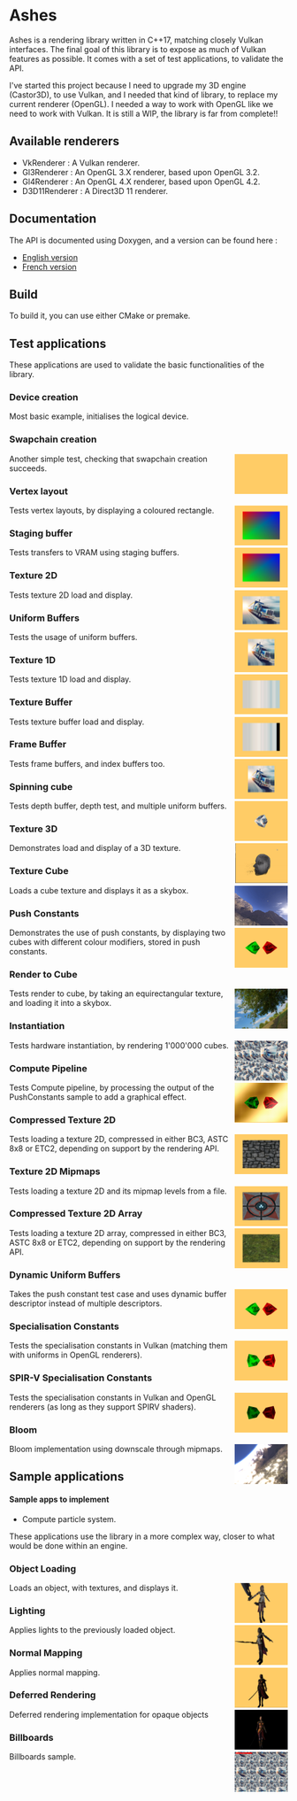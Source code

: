Ashes
=====

Ashes is a rendering library written in C++17, matching closely Vulkan interfaces.
The final goal of this library is to expose as much of Vulkan features as possible.
It comes with a set of test applications, to validate the API.


I've started this project because I need to upgrade my 3D engine (Castor3D), to use Vulkan, and I needed that kind of library, to replace my current renderer (OpenGL).
I needed a way to work with OpenGL like we need to work with Vulkan.
It is still a WIP, the library is far from complete!!

## Available renderers

- VkRenderer : A Vulkan renderer.
- Gl3Renderer : An OpenGL 3.X renderer, based upon OpenGL 3.2.
- Gl4Renderer : An OpenGL 4.X renderer, based upon OpenGL 4.2.
- D3D11Renderer : A Direct3D 11 renderer.

## Documentation

The API is documented using Doxygen, and a version can be found here :
- [English version](http://DragonJoker.github.com/RendererLib/doc/Ashes/English)
- [French version](http://DragonJoker.github.com/RendererLib/doc/Ashes/French)

## Build

To build it, you can use either CMake or premake.

## Test applications

These applications are used to validate the basic functionalities of the library.

### Device creation

Most basic example, initialises the logical device.

### Swapchain creation
<img src="./img/screenshots/02.png" height="72px" align="right">

Another simple test, checking that swapchain creation succeeds.

### Vertex layout
<img src="./img/screenshots/03.png" height="72px" align="right">

Tests vertex layouts, by displaying a coloured rectangle.

### Staging buffer
<img src="./img/screenshots/04.png" height="72px" align="right">

Tests transfers to VRAM using staging buffers.

### Texture 2D
<img src="./img/screenshots/05.png" height="72px" align="right">

Tests texture 2D load and display.

### Uniform Buffers
<img src="./img/screenshots/06.png" height="72px" align="right">

Tests the usage of uniform buffers.

### Texture 1D
<img src="./img/screenshots/07.png" height="72px" align="right">

Tests texture 1D load and display.

### Texture Buffer
<img src="./img/screenshots/08.png" height="72px" align="right">

Tests texture buffer load and display.

### Frame Buffer
<img src="./img/screenshots/09.png" height="72px" align="right">

Tests frame buffers, and index buffers too.

### Spinning cube
<img src="./img/screenshots/10.png" height="72px" align="right">

Tests depth buffer, depth test, and multiple uniform buffers.

### Texture 3D
<img src="./img/screenshots/11.png" height="72px" align="right">

Demonstrates load and display of a 3D texture.

### Texture Cube
<img src="./img/screenshots/12.png" height="72px" align="right">

Loads a cube texture and displays it as a skybox.

### Push Constants
<img src="./img/screenshots/13.png" height="72px" align="right">

Demonstrates the use of push constants, by displaying two cubes with different colour modifiers, stored in push constants.

### Render to Cube
<img src="./img/screenshots/14.png" height="72px" align="right">

Tests render to cube, by taking an equirectangular texture, and loading it into a skybox.

### Instantiation
<img src="./img/screenshots/15.png" height="72px" align="right">

Tests hardware instantiation, by rendering 1'000'000 cubes.

### Compute Pipeline
<img src="./img/screenshots/16.png" height="72px" align="right">

Tests Compute pipeline, by processing the output of the PushConstants sample to add a graphical effect.

### Compressed Texture 2D
<img src="./img/screenshots/17.png" height="72px" align="right">

Tests loading a texture 2D, compressed in either BC3, ASTC 8x8 or ETC2, depending on support by the rendering API.

### Texture 2D Mipmaps
<img src="./img/screenshots/18.png" height="72px" align="right">

Tests loading a texture 2D and its mipmap levels from a file.

### Compressed Texture 2D Array
<img src="./img/screenshots/19.png" height="72px" align="right">

Tests loading a texture 2D array, compressed in either BC3, ASTC 8x8 or ETC2, depending on support by the rendering API.

### Dynamic Uniform Buffers
<img src="./img/screenshots/20.png" height="72px" align="right">

Takes the push constant test case and uses dynamic buffer descriptor instead of multiple descriptors.

### Specialisation Constants
<img src="./img/screenshots/21.png" height="72px" align="right">

Tests the specialisation constants in Vulkan (matching them with uniforms in OpenGL renderers).

### SPIR-V Specialisation Constants
<img src="./img/screenshots/22.png" height="72px" align="right">

Tests the specialisation constants in Vulkan and OpenGL renderers (as long as they support SPIRV shaders).

### Bloom
<img src="./img/screenshots/23.png" height="72px" align="right">

Bloom implementation using downscale through mipmaps.


## Sample applications

#### Sample apps to implement
- Compute particle system.

These applications use the library in a more complex way, closer to what would be done within an engine.

### Object Loading
<img src="./img/screenshots/s01.png" height="72px" align="right">

Loads an object, with textures, and displays it.

### Lighting
<img src="./img/screenshots/s02.png" height="72px" align="right">

Applies lights to the previously loaded object.

### Normal Mapping
<img src="./img/screenshots/s03.png" height="72px" align="right">

Applies normal mapping.

### Deferred Rendering
<img src="./img/screenshots/s04.png" height="72px" align="right">

Deferred rendering implementation for opaque objects

### Billboards
<img src="./img/screenshots/s05.png" height="72px" align="right">

Billboards sample.
